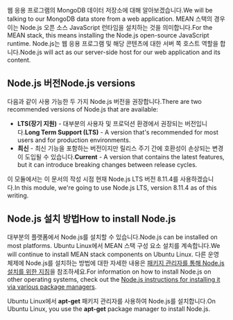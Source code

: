 <span data-ttu-id="bfdd7-101">웹 응용 프로그램의 MongoDB 데이터 저장소에 대해 알아보겠습니다.</span><span class="sxs-lookup"><span data-stu-id="bfdd7-101">We will be talking to our MongoDB data store from a web application.</span></span> <span data-ttu-id="bfdd7-102">MEAN 스택의 경우 이는 Node.js 오픈 소스 JavaScript 런타임을 설치하는 것을 의미합니다.</span><span class="sxs-lookup"><span data-stu-id="bfdd7-102">For the MEAN stack, this means installing the Node.js open-source JavaScript runtime.</span></span> <span data-ttu-id="bfdd7-103">Node.js는 웹 응용 프로그램 및 해당 콘텐츠에 대한 서버 쪽 호스트 역할을 합니다.</span><span class="sxs-lookup"><span data-stu-id="bfdd7-103">Node.js will act as our server-side host for our web application and its content.</span></span>

## <a name="nodejs-versions"></a><span data-ttu-id="bfdd7-104">Node.js 버전</span><span class="sxs-lookup"><span data-stu-id="bfdd7-104">Node.js versions</span></span>

<span data-ttu-id="bfdd7-105">다음과 같이 사용 가능한 두 가지 Node.js 버전을 권장합니다.</span><span class="sxs-lookup"><span data-stu-id="bfdd7-105">There are two recommended versions of Node.js that are available:</span></span>

- <span data-ttu-id="bfdd7-106">**LTS(장기 지원)** - 대부분의 사용자 및 프로덕션 환경에서 권장되는 버전입니다.</span><span class="sxs-lookup"><span data-stu-id="bfdd7-106">**Long Term Support (LTS)** - A version that's recommended for most users and for production environments.</span></span>
- <span data-ttu-id="bfdd7-107">**최신** - 최신 기능을 포함하는 버전이지만 릴리스 주기 간에 호환성이 손상되는 변경이 도입될 수 있습니다.</span><span class="sxs-lookup"><span data-stu-id="bfdd7-107">**Current** - A version that contains the latest features, but it can introduce breaking changes between release cycles.</span></span>

<span data-ttu-id="bfdd7-108">이 모듈에서는 이 문서의 작성 시점 현재 Node.js LTS 버전 8.11.4를 사용하겠습니다.</span><span class="sxs-lookup"><span data-stu-id="bfdd7-108">In this module, we're going to use Node.js LTS, version 8.11.4 as of this writing.</span></span>

## <a name="how-to-install-nodejs"></a><span data-ttu-id="bfdd7-109">Node.js 설치 방법</span><span class="sxs-lookup"><span data-stu-id="bfdd7-109">How to install Node.js</span></span>

<span data-ttu-id="bfdd7-110">대부분의 플랫폼에서 Node.js를 설치할 수 있습니다.</span><span class="sxs-lookup"><span data-stu-id="bfdd7-110">Node.js can be installed on most platforms.</span></span> <span data-ttu-id="bfdd7-111">Ubuntu Linux에서 MEAN 스택 구성 요소 설치를 계속합니다.</span><span class="sxs-lookup"><span data-stu-id="bfdd7-111">We will continue to install MEAN stack components on Ubuntu Linux.</span></span> <span data-ttu-id="bfdd7-112">다른 운영 체제에 Node.js를 설치하는 방법에 대한 자세한 내용은 [패키지 관리자를 통해 Node.js 설치를 위한 지침](https://nodejs.org/en/download/package-manager/)을 참조하세요.</span><span class="sxs-lookup"><span data-stu-id="bfdd7-112">For information on how to install Node.js on other operating systems, check out the [Node.js instructions for installing it via various package managers](https://nodejs.org/en/download/package-manager/).</span></span>

<span data-ttu-id="bfdd7-113">Ubuntu Linux에서 **apt-get** 패키지 관리자를 사용하여 Node.js를 설치합니다.</span><span class="sxs-lookup"><span data-stu-id="bfdd7-113">On Ubuntu Linux, you use the **apt-get** package manager to install Node.js.</span></span>